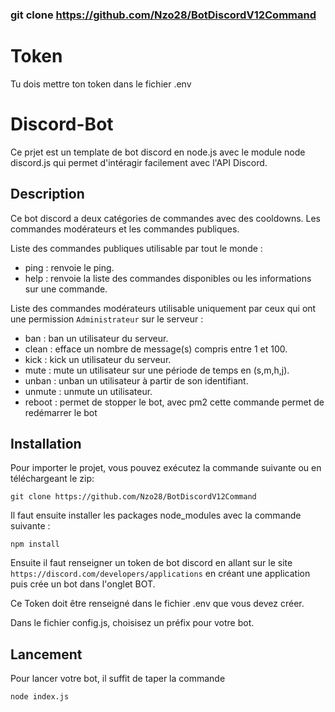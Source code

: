 ### git clone https://github.com/Nzo28/BotDiscordV12Command

# Token 

Tu dois mettre ton token dans le fichier .env


# Discord-Bot

Ce prjet est un template de bot discord en node.js avec le module node discord.js qui permet d'intéragir facilement avec l'API Discord.

## Description

Ce bot discord a deux catégories de commandes avec des cooldowns. Les commandes modérateurs et les commandes publiques.

Liste des commandes publiques utilisable par tout le monde : 

- ping : renvoie le ping.
- help : renvoie la liste des commandes disponibles ou les informations sur une commande.

Liste des commandes modérateurs utilisable uniquement par ceux qui ont une permission `Administrateur` sur le serveur :

- ban : ban un utilisateur du serveur.
- clean : efface un nombre de message(s) compris entre 1 et 100.
- kick : kick un utilisateur du serveur.
- mute : mute un utilisateur sur une période de temps en (s,m,h,j).
- unban : unban un utilisateur à partir de son identifiant.
- unmute : unmute un utilisateur.
- reboot : permet de stopper le bot, avec pm2 cette commande permet de redémarrer le bot

## Installation

Pour importer le projet, vous pouvez exécutez la commande suivante ou en téléchargeant le zip:  
```
git clone https://github.com/Nzo28/BotDiscordV12Command
```
Il faut ensuite installer les packages node_modules avec la commande suivante :
```
npm install
```

Ensuite il faut renseigner un token de bot discord en allant sur le site `https://discord.com/developers/applications` en créant une application puis crée un bot dans l'onglet BOT.

Ce Token doit être renseigné dans le fichier .env que vous devez créer.

Dans le fichier config.js, choisisez un préfix pour votre bot.

## Lancement

Pour lancer votre bot, il suffit de taper la commande 

```
node index.js
```
